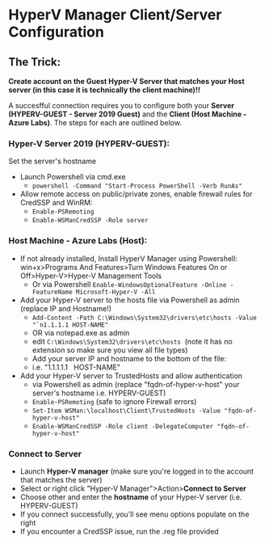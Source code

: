 # HyperV Manager Client/Server Configuration

## The Trick:

**Create account on the Guest Hyper-V Server that matches your Host server (in this case it is technically the client machine)!!**

A succesfful connection requires you to configure both your **Server (HYPERV-GUEST - Server 2019 Guest)** and the **Client (Host Machine - Azure Labs)**. The steps for each are outlined below.

### Hyper-V Server 2019 (HYPERV-GUEST):

Set the server's hostname
- Launch Powershell via cmd.exe
  - `powershell -Command "Start-Process PowerShell -Verb RunAs"`
- Allow remote access on public/private zones, enable firewall rules for CredSSP and WinRM:
  - `Enable-PSRemoting`
  - `Enable-WSManCredSSP -Role server`

### Host Machine - Azure Labs (Host):

- If not already installed, Install HyperV Manager using Powershell:
win+x>Programs And Features>Turn Windows Features On or Off>Hyper-V>Hyper-V Management Tools
  - Or via Powershell `Enable-WindowsOptionalFeature -Online -FeatureName Microsoft-Hyper-V -All`
- Add your Hyper-V server to the hosts file via Powershell as admin (replace IP and Hostname!)
  - ```Add-Content -Path C:\Windows\System32\drivers\etc\hosts -Value "`n1.1.1.1 HOST-NAME"```
  - OR via notepad.exe as admin
  - edit `C:\Windows\System32\drivers\etc\hosts`  (note it has no extension so make sure you view all file types)
  - Add your server IP and hostname to the bottom of the file:
  - i.e. "1.1.1.1.1   HOST-NAME"
 - Add your Hyper-V server to TrustedHosts and allow authentication
   - via Powershell as admin (replace "fqdn-of-hyper-v-host" your  server's hostname i.e. HYPERV-GUEST) 
   - `Enable-PSRemoting` (safe to ignore Firewall errors)
   - `Set-Item WSMan:\localhost\Client\TrustedHosts -Value "fqdn-of-hyper-v-host"`
   - `Enable-WSManCredSSP -Role client -DelegateComputer "fqdn-of-hyper-v-host"`
### Connect to Server
 - Launch **Hyper-V manager** (make sure you're logged in to the account that matches the server)
 - Select or right click "Hyper-V Manager">Action>**Connect to Server**
 - Choose other and enter the **hostname** of your Hyper-V server (i.e. HYPERV-GUEST)
 - If you connect successfully, you'll see menu options populate on the right
 - If you encounter a CredSSP issue, run the .reg file provided
